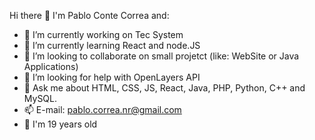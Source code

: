 Hi there 👋
I'm Pablo Conte Correa and:

- 🔭 I’m currently working on Tec System
- 🌱 I’m currently learning React and node.JS
- 👯 I’m looking to collaborate on small projetct (like: WebSite or Java Applications)
- 🤔 I’m looking for help with OpenLayers API
- 💬 Ask me about HTML, CSS, JS, React, Java, PHP, Python, C++ and MySQL.
- 📫 E-mail: pablo.correa.nr@gmail.com
- 🤗 I'm 19 years old
<!--
**Pablo-Conte/Pablo-Conte** is a ✨ _special_ ✨ repository because its `README.md` (this file) appears on your GitHub profile.

Here are some ideas to get you started:


